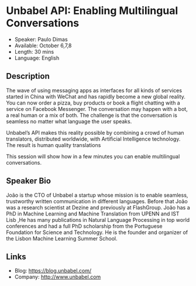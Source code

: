 Unbabel API: Enabling Multilingual Conversations 
========================

* Speaker: Paulo Dimas
* Available: October 6,7,8
* Length: 30 mins
* Language: English

Description
-----------
The wave of using messaging apps as interfaces for all kinds of services started in China with WeChat and has rapidly become a new global reality. You can now order a pizza, buy products or book a flight chatting with a service on Facebook Messenger. The conversation may happen with a bot, a real human or a mix of both. The challenge is that the conversation is seamless no matter what language the user speaks.

Unbabel’s API makes this reality possible by combining a crowd of human translators, distributed worldwide, with Artificial Intelligence technology. The result is human quality translations

This session will show how in a few minutes you can enable multilingual conversations.



Speaker Bio
-----------

João is the CTO of Unbabel a startup whose mission is to enable seamless, trustworthy written communication in different languages. 
Before that João was a research scientist at Dezine and previously at FlashGroup. 
João has a PhD in Machine Learning and Machine Translation from UPENN and IST Lisb ,He has many publications in Natural Language Processing in top world conferences and had a full PhD scholarship from the Portuguese Foundation for Science and Technology.
He is the founder and organizer of the Lisbon Machine Learning Summer School.



Links
-----
* Blog: https://blog.unbabel.com/
* Company: http://www.unbabel.com

